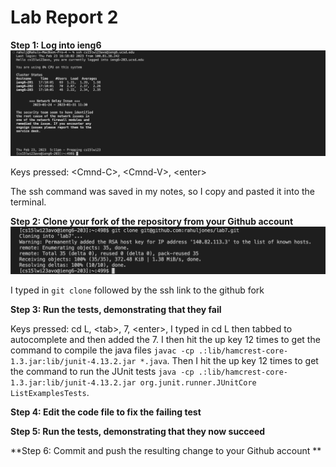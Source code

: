 # Lab Report 2

**Step 1: Log into ieng6**
![Image](Step1.png)

Keys pressed: \<Cmnd-C\>, \<Cmnd-V\>, \<enter\>
  
The ssh command was saved in my notes, so I copy and pasted it into the terminal.

**Step 2: Clone your fork of the repository from your Github account**
![Image](Step2.png)

I typed in `git clone` followed by the ssh link to the github fork


**Step 3: Run the tests, demonstrating that they fail**

Keys pressed: cd L, \<tab\>, 7, \<enter\>, 
I typed in cd L then tabbed to autocomplete and then added the 7. I then hit the up key 12 times to get the command to compile the java files `javac -cp .:lib/hamcrest-core-1.3.jar:lib/junit-4.13.2.jar *.java`. Then I hit the up key 12 times to get the command to run the JUnit tests `java -cp .:lib/hamcrest-core-1.3.jar:lib/junit-4.13.2.jar org.junit.runner.JUnitCore ListExamplesTests`.
  

**Step 4: Edit the code file to fix the failing test**

**Step 5: Run the tests, demonstrating that they now succeed**

**Step 6: Commit and push the resulting change to your Github account **
